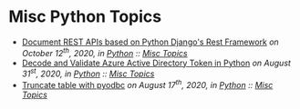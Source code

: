 
# Misc Python Topics



* [Document REST APIs based on Python Django's Rest Framework](python-django-rest-framework-openapi-documentation.md)
  *on October 12<sup>th</sup>, 2020, in [Python](../../python/index.md) :: [Misc Topics](../../python/misc/index.md)*
* [Decode and Validate Azure Active Directory Token in Python](../../python/misc/python-azure-ad-token-decode-validate.md)
  *on August 31<sup>st</sup>, 2020, in [Python](../../python/index.md) :: [Misc Topics](../../python/misc/index.md)*
* [Truncate table with pyodbc](../../python/misc/python-pyodbc-truncate-table.md)
  *on August 17<sup>th</sup>, 2020, in [Python](../../python/index.md) :: [Misc Topics](../../python/misc/index.md)*

